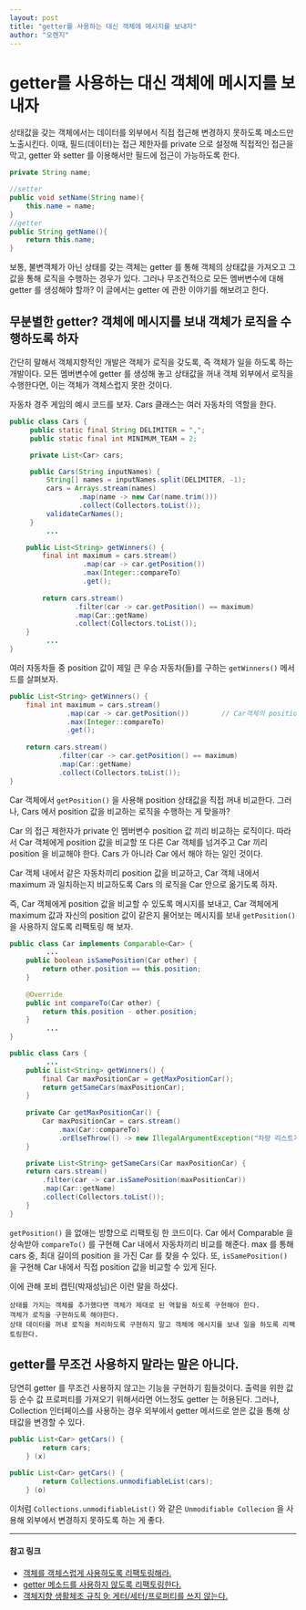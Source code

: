 ```yaml
---
layout: post
title: "getter를 사용하는 대신 객체에 메시지를 보내자"
author: "오렌지"
---
```


# getter를 사용하는 대신 객체에 메시지를 보내자

상태값을 갖는 객체에서는 데이터를 외부에서 직접 접근해 변경하지 못하도록 메소드만 노출시킨다.
이때, 필드(데이터)는 접근 제한자를 private 으로 설정해 직접적인 접근을 막고, getter 와 setter 를 이용해서만 필드에 접근이 가능하도록 한다.


```java
private String name;

//setter
public void setName(String name){
    this.name = name;
}
//getter
public String getName(){
    return this.name;
}
```

보통, 불변객체가 아닌 상태를 갖는 객체는 getter 를 통해 객체의 상태값을 가져오고 그 값을 통해 로직을 수행하는 경우가 있다.
그러나 무조건적으로 모든 멤버변수에 대해 getter 를 생성해야 할까?
이 글에서는 getter 에 관한 이야기를 해보려고 한다.




## 무분별한 getter? 객체에 메시지를 보내 객체가 로직을 수행하도록 하자

간단히 말해서 객체지향적인 개발은 객체가 로직을 갖도록, 즉 객체가 일을 하도록 하는 개발이다.
모든 멤버변수에 getter 를 생성해 놓고 상태값을 꺼내 객체 외부에서 로직을 수행한다면, 이는 객체가 객체스럽지 못한 것이다. 



자동차 경주 게임의 예시 코드를 보자.
Cars 클래스는 여러 자동차의 역할을 한다.

```java
public class Cars {
     public static final String DELIMITER = ",";
     public static final int MINIMUM_TEAM = 2;

     private List<Car> cars;

     public Cars(String inputNames) {
         String[] names = inputNames.split(DELIMITER, -1);
         cars = Arrays.stream(names)
                 .map(name -> new Car(name.trim()))
                 .collect(Collectors.toList());
         validateCarNames();
     }
         ...

    public List<String> getWinners() {
        final int maximum = cars.stream()
                  .map(car -> car.getPosition())	
                  .max(Integer::compareTo)
                  .get();
           
        return cars.stream()
                .filter(car -> car.getPosition() == maximum)
                .map(Car::getName)
                .collect(Collectors.toList());
    } 
         ...
}
```

여러 자동차들 중 position 값이 제일 큰 우승 자동차(들)를 구하는 `getWinners()` 메서드를 살펴보자. 

```java
public List<String> getWinners() {
    final int maximum = cars.stream()
              .map(car -> car.getPosition())		// Car객체의 position = 자동차가 움직인 거리
              .max(Integer::compareTo)
              .get();
           
    return cars.stream()
            .filter(car -> car.getPosition() == maximum)
            .map(Car::getName)
            .collect(Collectors.toList());
} 
```

Car 객체에서 `getPosition()` 을 사용해 position 상태값을 직접 꺼내 비교한다.
그러나, Cars 에서 position 값을 비교하는 로직을 수행하는 게 맞을까?

Car 의 접근 제한자가 private 인 멤버변수 position 값 끼리 비교하는 로직이다.
따라서 Car 객체에게 position 값을 비교할 또 다른 Car 객체를 넘겨주고 Car 끼리 position 을 비교해야 한다.
Cars 가 아니라 Car 에서 해야 하는 일인 것이다.

Car 객체 내에서 같은 자동차끼리 position 값을 비교하고, 
Car 객체 내에서 maximum 과 일치하는지 비교하도록 Cars 의 로직을 Car 안으로 옮기도록 하자.

즉, Car 객체에게 position 값을 비교할 수 있도록 메시지를 보내고,
Car 객체에게 maximum 값과 자신의 position 값이 같은지 물어보는 메시지를 보내 `getPosition()` 을 사용하지 않도록 리팩토링 해 보자.

```java
public class Car implements Comparable<Car> {
         ...
    public boolean isSamePosition(Car other) {
        return other.position == this.position;
 	}
 	
    @Override
    public int compareTo(Car other) {
        return this.position - other.position;
    }
         ...
}

public class Cars {
         ...
    public List<String> getWinners() {
        final Car maxPositionCar = getMaxPositionCar();
        return getSameCars(maxPositionCar);
    }
    
    private Car getMaxPositionCar() {
        Car maxPositionCar = cars.stream()
            .max(Car::compareTo)
            .orElseThrow(() -> new IllegalArgumentException("차량 리스트가 비었습니다."));
    }

    private List<String> getSameCars(Car maxPositionCar) {
    return cars.stream()
        .filter(car -> car.isSamePosition(maxPositionCar))
        .map(Car::getName)
        .collect(Collectors.toList());
    }
}
```
`getPosition()` 을 없애는 방향으로 리팩토링 한 코드이다.
Car 에서 Comparable 을 상속받아 `compareTo()` 를 구현해 Car 내에서 자동차끼리 비교를 해준다.
max 를 통해 cars 중, 최대 길이의 position 을 가진 Car 를 찾을 수 있다.
또, `isSamePosition()` 을 구현해 Car 내에서 직접 position 값을 비교할 수 있게 된다.




이에 관해 포비 캡틴(박재성님)은 이런 말을 하셨다.
```
상태를 가지는 객체를 추가했다면 객체가 제대로 된 역할을 하도록 구현해야 한다.
객체가 로직을 구현하도록 해야한다.
상태 데이터를 꺼내 로직을 처리하도록 구현하지 말고 객체에 메시지를 보내 일을 하도록 리팩토링한다.
```



## getter를 무조건 사용하지 말라는 말은 아니다.

당연히 getter 를 무조건 사용하지 않고는 기능을 구현하기 힘들것이다.
출력을 위한 값 등 순수 값 프로퍼티를 가져오기 위해서라면 어느정도 getter 는 허용된다.
그러나, Collection 인터페이스를 사용하는 경우 외부에서 getter 메서드로 얻은 값을 통해 상태값을 변경할 수 있다.

```java
public List<Car> getCars() {
		return cars;
	} (x)

public List<Car> getCars() {
		return Collections.unmodifiableList(cars);
	} (o)
```
이처럼 `Collections.unmodifiableList()` 와 같은 `Unmodifiable Collecion` 을 사용해 외부에서 변경하지 못하도록 하는 게 좋다.

------

#### 참고 링크

+ [객체를 객체스럽게 사용하도록 리팩토링해라.](https://www.slipp.net/questions/559)
+ [getter 메소드를 사용하지 않도록 리팩토링한다.](https://www.slipp.net/questions/565)
+ [객체지향 생활체조 규칙 9: 게터/세터/프로퍼티를 쓰지 않는다.](https://developerfarm.wordpress.com/2012/02/01/object_calisthenics_10/)